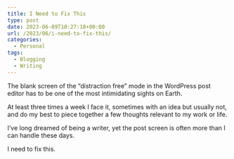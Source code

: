 ```yaml
---
title: I Need to Fix This
type: post
date: 2023-06-09T10:27:18+00:00
url: /2023/06/i-need-to-fix-this/
categories:
  - Personal
tags:
  - Blogging
  - Writing
---
```


The blank screen of the “distraction free” mode in the WordPress post editor has to be one of the most intimidating sights on Earth.

At least three times a week I face it, sometimes with an idea but usually not, and do my best to piece together a few thoughts relevant to my work or life.

I’ve long dreamed of being a writer, yet the post screen is often more than I can handle these days.

I need to fix this.